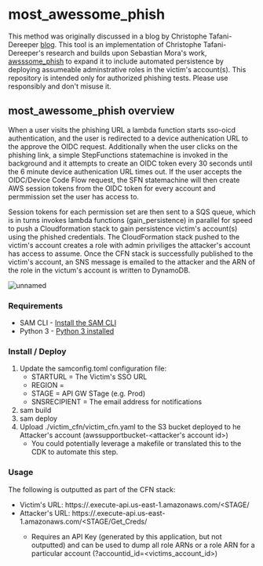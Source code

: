 # most_awessome_phish

This method was originally discussed in a blog by Christophe Tafani-Dereeper [blog](https://blog.christophetd.fr/phishing-for-aws-credentials-via-aws-sso-device-code-authentication/). This tool is an implementation of Christophe Tafani-Dereeper's research and builds upon Sebastian Mora's work, [awsssome_phish](https://github.com/sebastian-mora/awsssome_phish#awsssome_phish) to expand it to include automated persistence by deploying assumeable adminstrative roles in the victim's account(s). This repository is intended only for authorized phishing tests. Please use responsibly and don't misuse it. 

## most_awessome_phish overview

When a user visits the phishing URL a lambda function starts sso-oicd authentication, and the user is redirected to a device authenication URL to the approve the OIDC request.  Additionally when the user clicks on the phishing link, a simple StepFunctions statemachine is invoked in the background and it attempts to create an OIDC token every 30 seconds until the 6 minute device authenication URL times out.  If the user accepts the OIDC/Device Code Flow request, the SFN statemachine will then create AWS session tokens from the OIDC token for every account and permmission set the user has access to.

Session tokens for each permission set are then sent to a SQS queue, which is in turns invokes lambda functions (gain_persistence) in parallel for speed to push a Cloudformation stack to gain persistence victim's account(s) using the phished credentials.  The CloudFormation stack pushed to the victim's account creates a role with admin priviliges the attacker's account has access to assume.  Once the CFN stack is successfully published to the victim's account, an SNS message is emailed to the attacker and the ARN of the role in the victum's account is written to DynamoDB.

![unnamed](https://github.com/chuckiewonder/most_awsssome_phish/assets/11650102/173ce411-8d36-487b-9d9c-5d451cf64d12)


###  Requirements

* SAM CLI - [Install the SAM CLI](https://docs.aws.amazon.com/serverless-application-model/latest/developerguide/serverless-sam-cli-install.html)
* Python 3 - [Python 3 installed](https://www.python.org/downloads/)


###  Install / Deploy

1. Update the samconfig.toml configuration file:
    - STARTURL = The Victim's SSO URL
    - REGION = <Region>
    - STAGE = API GW STage (e.g. Prod)
    - SNSRECIPIENT = The email address for notifications
1. sam build
1. sam deploy
1. Upload ./victim_cfn/victim_cfn.yaml to the S3 bucket deployed to he Attacker's account (awssupportbucket-<attacker's account id>)
    - You could potentially leverage a makefile or translated this to the CDK to automate this step.

###  Usage

The following is outputted as part of the CFN stack:

- Victim's URL: https://<API GW ID>.execute-api.us-east-1.amazonaws.com/<STAGE/
- Attacker's URL: https://<API GW ID>.execute-api.us-east-1.amazonaws.com/<STAGE/Get_Creds/
    - Requires an API Key (generated by this application, but not outputted) and can be used to dump all role ARNs or a role ARN for a particular account (?accountid_id=<victims_account_id>)
